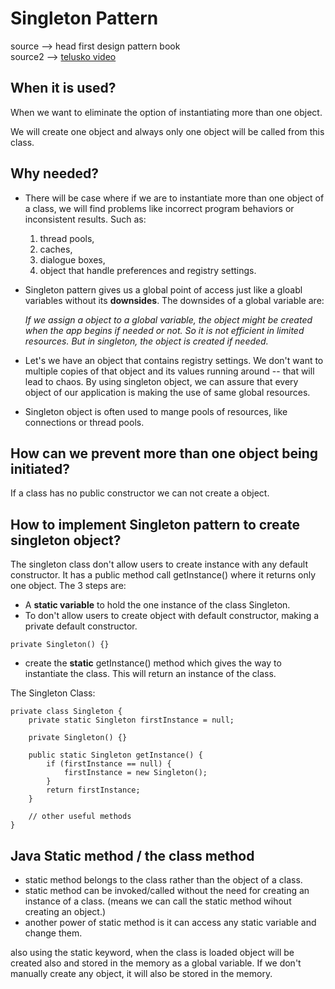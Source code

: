 # Singleton Pattern

source --> head first design pattern book <br>
source2 --> [telusko video](https://www.youtube.com/watch?v=yvwIZzur-lw&ab_channel=Telusko)


## When it is used?
When we want to eliminate the option of instantiating more than one object.

We will create one object and always only one object will be called from this class.

## Why needed?
* There will be case where if we are to instantiate more than one object of a class, we will find problems like incorrect program behaviors or inconsistent results. Such as:
    1. thread pools,
    2. caches,
    3. dialogue boxes,
    4. object that handle preferences and registry settings.


* Singleton pattern gives us a global point of access just like a gloabl variables without its **downsides**. 
The downsides of a global variable are:

    *If we assign a object to a global variable, the object might be created when the app begins if needed or not. So it is not efficient in limited resources.
    But in singleton, the object is created if needed.*

* Let's we have an object that contains registry settings. We don't want to multiple copies of that object and its values running around -- that will lead to chaos. By using singleton object, we can assure that every object of our application is making the use of same global resources.

* Singleton object is often used to mange pools of resources, like connections or thread pools.

## How can we prevent more than one object being initiated?
If a class has no public constructor we can not create a object.


## How to implement Singleton pattern to create singleton object?

The singleton class don't allow users to create instance with any default constructor. It has a public method call getInstance() where it returns only one object. The 3 steps are:
* A **static variable** to hold the one instance of the class Singleton.
* To don't allow users to create object with default constructor, making a private default constructor.
```
private Singleton() {}
```
* create the **static** getInstance() method which gives the way to instantiate the class. This will return an instance of the class.


The Singleton Class:
```
private class Singleton {
    private static Singleton firstInstance = null;

    private Singleton() {}

    public static Singleton getInstance() {
        if (firstInstance == null) {
            firstInstance = new Singleton();
        }
        return firstInstance;
    }

    // other useful methods
}
```

## Java Static method / the class method
* static method belongs to the class rather than the object of a class.
* static method can be invoked/called without the need for creating an instance of a class. (means we can call the static method wihout creating an object.)
* another power of static method is it can access any static variable and change them.

also using the static keyword, when the class is loaded object will be created also and stored in the memory as a global variable. If we don't manually create any object, it will also be stored in the memory.

